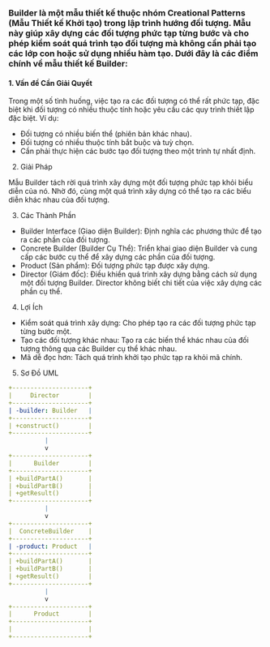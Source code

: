 ### Builder là một mẫu thiết kế thuộc nhóm Creational Patterns (Mẫu Thiết kế Khởi tạo) trong lập trình hướng đối tượng. Mẫu này giúp xây dựng các đối tượng phức tạp từng bước và cho phép kiểm soát quá trình tạo đối tượng mà không cần phải tạo các lớp con hoặc sử dụng nhiều hàm tạo. Dưới đây là các điểm chính về mẫu thiết kế Builder:
#### 1. Vấn đề Cần Giải Quyết
Trong một số tình huống, việc tạo ra các đối tượng có thể rất phức tạp, đặc biệt khi đối tượng có nhiều thuộc tính hoặc yêu cầu các quy trình thiết lập đặc biệt. Ví dụ:

- Đối tượng có nhiều biến thể (phiên bản khác nhau).
- Đối tượng có nhiều thuộc tính bắt buộc và tuỳ chọn.
- Cần phải thực hiện các bước tạo đối tượng theo một trình tự nhất định.
2. Giải Pháp
  
  Mẫu Builder tách rời quá trình xây dựng một đối tượng phức tạp khỏi biểu diễn của nó. Nhờ đó, cùng một quá trình xây dựng có thể tạo ra các biểu diễn khác nhau của đối tượng.

  3. Các Thành Phần
- Builder Interface (Giao diện Builder): Định nghĩa các phương thức để tạo ra các phần của đối tượng.
- Concrete Builder (Builder Cụ Thể): Triển khai giao diện Builder và cung cấp các bước cụ thể để xây dựng các phần của đối tượng.
- Product (Sản phẩm): Đối tượng phức tạp được xây dựng.
- Director (Giám đốc): Điều khiển quá trình xây dựng bằng cách sử dụng một đối tượng Builder. Director không biết chi tiết của việc xây dựng các phần cụ thể.
4. Lợi Ích
- Kiểm soát quá trình xây dựng: Cho phép tạo ra các đối tượng phức tạp từng bước một.
- Tạo các đối tượng khác nhau: Tạo ra các biến thể khác nhau của đối tượng thông qua các Builder cụ thể khác nhau.
- Mã dễ đọc hơn: Tách quá trình khởi tạo phức tạp ra khỏi mã chính.

5. Sơ Đồ UML
``` yaml
+---------------------+
|     Director        |
+---------------------+
| -builder: Builder   |
+---------------------+
| +construct()        |
+---------------------+
          |
          v
+---------------------+
|      Builder        |
+---------------------+
| +buildPartA()       |
| +buildPartB()       |
| +getResult()        |
+---------------------+
          |
          v
+---------------------+
|  ConcreteBuilder    |
+---------------------+
| -product: Product   |
+---------------------+
| +buildPartA()       |
| +buildPartB()       |
| +getResult()        |
+---------------------+
          |
          v
+---------------------+
|      Product        |
+---------------------+
|                     |
+---------------------+
```
